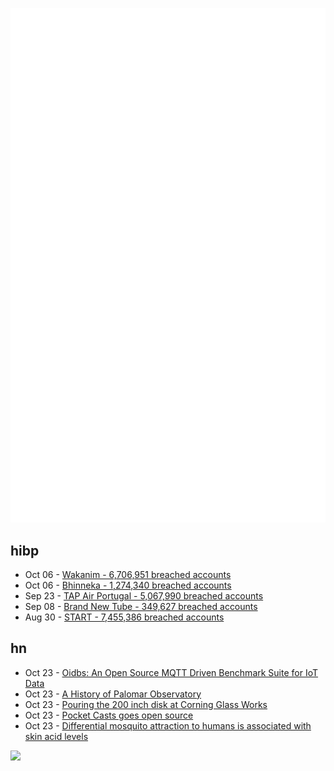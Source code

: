![Metrics](https://raw.githubusercontent.com/phixion/phixion/master/metrics.svg)

## hibp

<!--
for https://github.com/phixion/phixion/blob/main/.github/workflows/feeds.yml
-->
<!--START_SECTION:haveibeenpwnd-->
- Oct 06 - [Wakanim - 6,706,951 breached accounts](https://haveibeenpwned.com/PwnedWebsites#Wakanim)
- Oct 06 - [Bhinneka - 1,274,340 breached accounts](https://haveibeenpwned.com/PwnedWebsites#Bhinneka)
- Sep 23 - [TAP Air Portugal - 5,067,990 breached accounts](https://haveibeenpwned.com/PwnedWebsites#TAPAirPortugal)
- Sep 08 - [Brand New Tube - 349,627 breached accounts](https://haveibeenpwned.com/PwnedWebsites#BrandNewTube)
- Aug 30 - [START - 7,455,386 breached accounts](https://haveibeenpwned.com/PwnedWebsites#Start)
<!--END_SECTION:haveibeenpwnd-->

## hn

<!--
for https://github.com/phixion/phixion/blob/main/.github/workflows/feeds.yml
-->
<!--START_SECTION:hn-->
- Oct 23 - [Oidbs: An Open Source MQTT Driven Benchmark Suite for IoT Data](https://joinbase.io/blog/intro-oidbs/)
- Oct 23 - [A History of Palomar Observatory](https://sites.astro.caltech.edu/palomar/about/history.html)
- Oct 23 - [Pouring the 200 inch disk at Corning Glass Works](https://nyheritage.org/collections/pouring-200-inch-disk-corning-glass-works)
- Oct 23 - [Pocket Casts goes open source](https://ma.tt/2022/10/open-source-podcasting-client/)
- Oct 23 - [Differential mosquito attraction to humans is associated with skin acid levels](https://www.cell.com/cell/fulltext/S0092-8674(22)01253-3?_returnURL=https%3A%2F%2Flinkinghub.elsevier.com%2Fretrieve%2Fpii%2FS0092867422012533%3Fshowall%3Dtrue)
<!--END_SECTION:hn-->

<!--
for https://yhype.me
-->
![](https://hit.yhype.me/github/profile?user_id=13013670)
